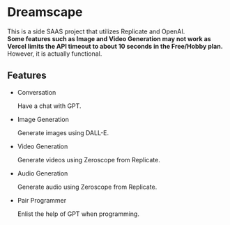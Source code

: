 # Dreamscape
This is a side SAAS project that utilizes Replicate and OpenAI. <br>
<strong>Some features such as Image and Video Generation may not work as Vercel limits the API timeout to about 10 seconds in the Free/Hobby plan.</strong><br>
However, it is actually functional.

## Features
<ul>
<li>Conversation</li>
<p>Have a chat with GPT.</p>
<li>Image Generation</li>
<p>Generate images using DALL-E.</p>
<li>Video Generation</li>
<p>Generate videos using Zeroscope from Replicate.</p>
<li>Audio Generation</li>
<p>Generate audio using Zeroscope from Replicate.</p>
<li>Pair Programmer</li>
<p>Enlist the help of GPT when programming.</p>
</ul>
